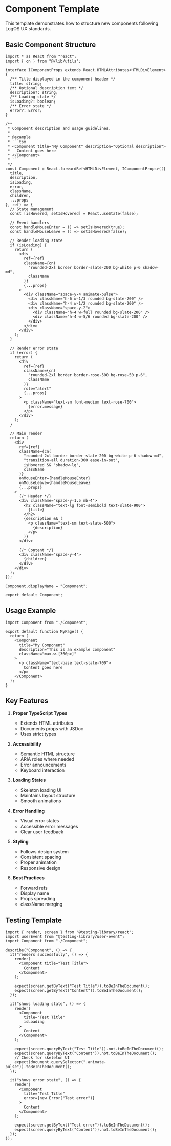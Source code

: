 # Component Template

This template demonstrates how to structure new components following LogOS UX standards.

## Basic Component Structure

```tsx
import * as React from "react";
import { cn } from "@/lib/utils";

interface IComponentProps extends React.HTMLAttributes<HTMLDivElement> {
  /** Title displayed in the component header */
  title: string;
  /** Optional description text */
  description?: string;
  /** Loading state */
  isLoading?: boolean;
  /** Error state */
  error?: Error;
}

/**
 * Component description and usage guidelines.
 * 
 * @example
 * ```tsx
 * <Component title="My Component" description="Optional description">
 *   Content goes here
 * </Component>
 * ```
 */
const Component = React.forwardRef<HTMLDivElement, IComponentProps>(({
  title,
  description,
  isLoading,
  error,
  className,
  children,
  ...props
}, ref) => {
  // State management
  const [isHovered, setIsHovered] = React.useState(false);

  // Event handlers
  const handleMouseEnter = () => setIsHovered(true);
  const handleMouseLeave = () => setIsHovered(false);

  // Render loading state
  if (isLoading) {
    return (
      <div
        ref={ref}
        className={cn(
          "rounded-2xl border border-slate-200 bg-white p-6 shadow-md",
          className
        )}
        {...props}
      >
        <div className="space-y-4 animate-pulse">
          <div className="h-6 w-1/3 rounded bg-slate-200" />
          <div className="h-4 w-1/2 rounded bg-slate-200" />
          <div className="space-y-2">
            <div className="h-4 w-full rounded bg-slate-200" />
            <div className="h-4 w-5/6 rounded bg-slate-200" />
          </div>
        </div>
      </div>
    );
  }

  // Render error state
  if (error) {
    return (
      <div
        ref={ref}
        className={cn(
          "rounded-2xl border border-rose-500 bg-rose-50 p-6",
          className
        )}
        role="alert"
        {...props}
      >
        <p className="text-sm font-medium text-rose-700">
          {error.message}
        </p>
      </div>
    );
  }

  // Main render
  return (
    <div
      ref={ref}
      className={cn(
        "rounded-2xl border border-slate-200 bg-white p-6 shadow-md",
        "transition-all duration-300 ease-in-out",
        isHovered && "shadow-lg",
        className
      )}
      onMouseEnter={handleMouseEnter}
      onMouseLeave={handleMouseLeave}
      {...props}
    >
      {/* Header */}
      <div className="space-y-1.5 mb-4">
        <h2 className="text-lg font-semibold text-slate-900">
          {title}
        </h2>
        {description && (
          <p className="text-sm text-slate-500">
            {description}
          </p>
        )}
      </div>

      {/* Content */}
      <div className="space-y-4">
        {children}
      </div>
    </div>
  );
});

Component.displayName = "Component";

export default Component;
```

## Usage Example

```tsx
import Component from "./Component";

export default function MyPage() {
  return (
    <Component
      title="My Component"
      description="This is an example component"
      className="max-w-[360px]"
    >
      <p className="text-base text-slate-700">
        Content goes here
      </p>
    </Component>
  );
}
```

## Key Features

1. **Proper TypeScript Types**
   - Extends HTML attributes
   - Documents props with JSDoc
   - Uses strict types

2. **Accessibility**
   - Semantic HTML structure
   - ARIA roles where needed
   - Error announcements
   - Keyboard interaction

3. **Loading States**
   - Skeleton loading UI
   - Maintains layout structure
   - Smooth animations

4. **Error Handling**
   - Visual error states
   - Accessible error messages
   - Clear user feedback

5. **Styling**
   - Follows design system
   - Consistent spacing
   - Proper animation
   - Responsive design

6. **Best Practices**
   - Forward refs
   - Display name
   - Props spreading
   - className merging

## Testing Template

```tsx
import { render, screen } from "@testing-library/react";
import userEvent from "@testing-library/user-event";
import Component from "./Component";

describe("Component", () => {
  it("renders successfully", () => {
    render(
      <Component title="Test Title">
        Content
      </Component>
    );
    
    expect(screen.getByText("Test Title")).toBeInTheDocument();
    expect(screen.getByText("Content")).toBeInTheDocument();
  });

  it("shows loading state", () => {
    render(
      <Component
        title="Test Title"
        isLoading
      >
        Content
      </Component>
    );
    
    expect(screen.queryByText("Test Title")).not.toBeInTheDocument();
    expect(screen.queryByText("Content")).not.toBeInTheDocument();
    // Check for skeleton UI
    expect(document.querySelector(".animate-pulse")).toBeInTheDocument();
  });

  it("shows error state", () => {
    render(
      <Component
        title="Test Title"
        error={new Error("Test error")}
      >
        Content
      </Component>
    );
    
    expect(screen.getByText("Test error")).toBeInTheDocument();
    expect(screen.queryByText("Content")).not.toBeInTheDocument();
  });
});
``` 
